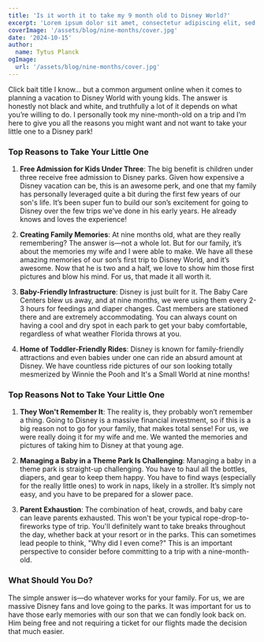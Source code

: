 ```yaml
---
title: 'Is it worth it to take my 9 month old to Disney World?'
excerpt: 'Lorem ipsum dolor sit amet, consectetur adipiscing elit, sed do eiusmod tempor incididunt ut labore et dolore magna aliqua. Praesent elementum facilisis leo vel fringilla est ullamcorper eget. At imperdiet dui accumsan sit amet nulla facilities morbi tempus.'
coverImage: '/assets/blog/nine-months/cover.jpg'
date: '2024-10-15'
author:
  name: Tytus Planck
ogImage:
  url: '/assets/blog/nine-months/cover.jpg'
---
```


Click bait title I know… but a common argument online when it comes to planning a vacation to Disney World with young kids. The answer is honestly not black and white, and truthfully a lot of it depends on what you’re willing to do. I personally took my nine-month-old on a trip and I’m here to give you all the reasons you might want and not want to take your little one to a Disney park!

### Top Reasons to Take Your Little One

1. **Free Admission for Kids Under Three**: The big benefit is children under three receive free admission to Disney parks. Given how expensive a Disney vacation can be, this is an awesome perk, and one that my family has personally leveraged quite a bit during the first few years of our son's life. It’s been super fun to build our son’s excitement for going to Disney over the few trips we’ve done in his early years. He already knows and loves the experience!

2. **Creating Family Memories**: At nine months old, what are they really remembering? The answer is—not a whole lot. But for our family, it’s about the memories my wife and I were able to make. We have all these amazing memories of our son’s first trip to Disney World, and it’s awesome. Now that he is two and a half, we love to show him those first pictures and blow his mind. For us, that made it all worth it.

3. **Baby-Friendly Infrastructure**: Disney is just built for it. The Baby Care Centers blew us away, and at nine months, we were using them every 2-3 hours for feedings and diaper changes. Cast members are stationed there and are extremely accommodating. You can always count on having a cool and dry spot in each park to get your baby comfortable, regardless of what weather Florida throws at you.

4. **Home of Toddler-Friendly Rides**: Disney is known for family-friendly attractions and even babies under one can ride an absurd amount at Disney. We have countless ride pictures of our son looking totally mesmerized by Winnie the Pooh and It's a Small World at nine months!

### Top Reasons Not to Take Your Little One

1. **They Won't Remember It**: The reality is, they probably won’t remember a thing. Going to Disney is a massive financial investment, so if this is a big reason not to go for your family, that makes total sense! For us, we were really doing it for my wife and me. We wanted the memories and pictures of taking him to Disney at that young age.

2. **Managing a Baby in a Theme Park Is Challenging**: Managing a baby in a theme park is straight-up challenging. You have to haul all the bottles, diapers, and gear to keep them happy. You have to find ways (especially for the really little ones) to work in naps, likely in a stroller. It’s simply not easy, and you have to be prepared for a slower pace.

3. **Parent Exhaustion**: The combination of heat, crowds, and baby care can leave parents exhausted. This won't be your typical rope-drop-to-fireworks type of trip. You'll definitely want to take breaks throughout the day, whether back at your resort or in the parks. This can sometimes lead people to think, "Why did I even come?" This is an important perspective to consider before committing to a trip with a nine-month-old.

### What Should You Do?

The simple answer is—do whatever works for your family. For us, we are massive Disney fans and love going to the parks. It was important for us to have those early memories with our son that we can fondly look back on. Him being free and not requiring a ticket for our flights made the decision that much easier.
